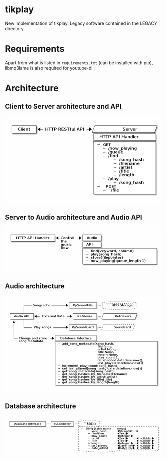 tikplay
=======

New implementation of tikplay. Legacy software contained in the LEGACY directory.

Requirements
============

Apart from what is listed in `requirements.txt` (can be installed with pip), libmp3lame is also required for youtube-dl

Architecture
============

## Client to Server architecture and API

![ditaa rules\!](./documentation/client_to_server.png)

## Server to Audio architecture and Audio API

![oh yes it does](./documentation/server_to_audio_architecture.png)

## Audio architecture

![are you really reading these?](./documentation/audio_architecture.png)

## Database architecture

![you must be cheating and looking at the source code\!](./documentation/database_architecture.png)
